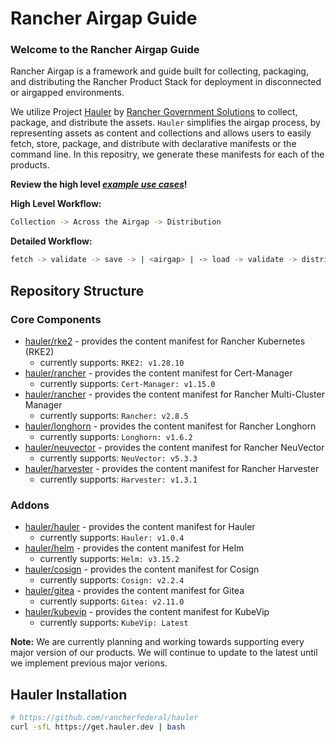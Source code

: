 # Rancher Airgap Guide

### Welcome to the Rancher Airgap Guide

Rancher Airgap is a framework and guide built for collecting, packaging, and distributing the Rancher Product Stack for deployment in disconnected or airgapped environments.

We utilize Project [Hauler](https://github.com/rancherfederal/hauler) by [Rancher Government Solutions](https://github.com/rancherfederal) to collect, package, and distribute the assets. `Hauler` simplifies the airgap process, by representing assets as content and collections and allows users to easily fetch, store, package, and distribute with declarative manifests or the command line. In this repositry, we generate these manifests for each of the products.

**Review the high level *[example use cases](examples)*!**

**High Level Workflow:**

```bash
Collection -> Across the Airgap -> Distribution
```

**Detailed Workflow:**

```bash
fetch -> validate -> save -> | <airgap> | -> load -> validate -> distribute
```

## Repository Structure

### Core Components

- [hauler/rke2](hauler/rke2/README.md) - provides the content manifest for Rancher Kubernetes (RKE2)
  - currently supports: `RKE2: v1.28.10`
- [hauler/rancher](hauler/rancher/README.md) - provides the content manifest for Cert-Manager
  - currently supports: `Cert-Manager: v1.15.0`
- [hauler/rancher](hauler/rancher/README.md) - provides the content manifest for Rancher Multi-Cluster Manager
  - currently supports: `Rancher: v2.8.5`
- [hauler/longhorn](hauler/longhorn/README.md) - provides the content manifest for Rancher Longhorn
  - currently supports: `Longhorn: v1.6.2`
- [hauler/neuvector](hauler/neuvector/README.md) - provides the content manifest for Rancher NeuVector
  - currently supports: `NeuVector: v5.3.3`
- [hauler/harvester](hauler/harvester/README.md) - provides the content manifest for Rancher Harvester
  - currently supports: `Harvester: v1.3.1`

### Addons

- [hauler/hauler](hauler/hauler/README.md) - provides the content manifest for Hauler
  - currently supports: `Hauler: v1.0.4`
- [hauler/helm](hauler/helm/README.md) - provides the content manifest for Helm
  - currently supports: `Helm: v3.15.2`
- [hauler/cosign](hauler/cosign/README.md) - provides the content manifest for Cosign
  - currently supports: `Cosign: v2.2.4`
- [hauler/gitea](hauler/gitea/README.md) - provides the content manifest for Gitea
  - currently supports: `Gitea: v2.11.0`
- [hauler/kubevip](hauler/kubevip/README.md) - provides the content manifest for KubeVip
  - currently supports: `KubeVip: Latest`

**Note:** We are currently planning and working towards supporting every major version of our products. We will continue to update to the latest until we implement previous major verions.

## Hauler Installation

```bash
# https://github.com/rancherfederal/hauler
curl -sfL https://get.hauler.dev | bash
```
